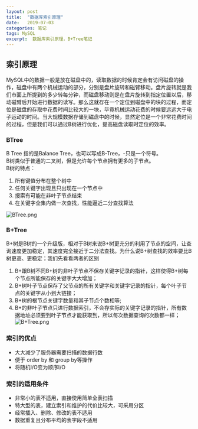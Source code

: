 ```yaml
---
layout: post
title:  "数据库索引原理"
date:   2019-07-03 
categories: 笔记
tags: MySQL
excerpt:  数据库索引原理，B+Tree笔记
---
```


## 索引原理

MySQL中的数据一般是放在磁盘中的，读取数据的时候肯定会有访问磁盘的操作，磁盘中有两个机械运动的部分，分别是盘片旋转和磁臂移动。盘片旋转就是我们市面上所提到的多少转每分钟，而磁盘移动则是在盘片旋转到指定位置以后，移动磁臂后开始进行数据的读写。那么这就存在一个定位到磁盘中的块的过程，而定位是磁盘的存取中花费时间比较大的一块，毕竟机械运动花费的时候要远远大于电子运动的时间。当大规模数据存储到磁盘中的时候，显然定位是一个非常花费时间的过程，但是我们可以通过B树进行优化，提高磁盘读取时定位的效率。
### BTree 
B Tree 指的是Balance Tree，也可以写成B-Tree，-只是一个符号。  
B树类似于普通的二叉树，但是允许每个节点拥有更多的子节点。  
B树的特点：
1. 所有键值分布在整个树中
2. 任何关键字出现且只出现在一个节点中
3. 搜索有可能在非叶子节点结束
4. 在关键字全集内做一次查找，性能逼近二分查找算法


![BTree.png](https://s2.ax1x.com/2019/07/08/ZreMaF.md.png) 

### B+Tree 
B+树是B树的一个升级版，相对于B树来说B+树更充分的利用了节点的空间，让查询速度更加稳定，其速度完全接近于二分法查找。为什么说B+树查找的效率要比B树更高、更稳定；我们先看看两者的区别
1. B+跟B树不同B+树的非叶子节点不保存关键字记录的指针，这样使得B+树每个节点所能保存的关键字大大增加；
2. B+树叶子节点保存了父节点的所有关键字和关键字记录的指针，每个叶子节点的关键字从小到大链接；
3. B+树的根节点关键字数量和其子节点个数相等;
4. B+的非叶子节点只进行数据索引，不会存实际的关键字记录的指针，所有数据地址必须要到叶子节点才能获取到，所以每次数据查询的次数都一样；  
![B+Tree.png](https://s2.ax1x.com/2019/07/08/ZreKVU.png)
### 索引的优点  
* 大大减少了服务器需要扫描的数据行数  
* 便于 order by 和 group by等操作
* 将随机I/O变为顺序I/O  

### 索引的适用条件  
* 非常小的表不适用，直接使用简单全表扫描  
* 特大型的表，建立索引和维护的代价比较大，可采用分区  
* 经常插入、删除、修改的表不适用  
* 数据重复且分布平均的表字段不适用  

